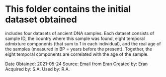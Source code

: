 # This folder contains the initial dataset obtained

includes four datasets of ancient DNA samples. Each dataset consists of sample ID, the country where this sample was found, eight temporal admixture components (that sum to 1 in each individual), and the real age of the samples (measured in BP = years before the present). Together, the eight temporal components are correlated with the age of the sample.

Date Obtained: 2021-05-24
Source: Email from Eran 
Created by: Eran
Acquired by: S.A.
Used by: R.A.